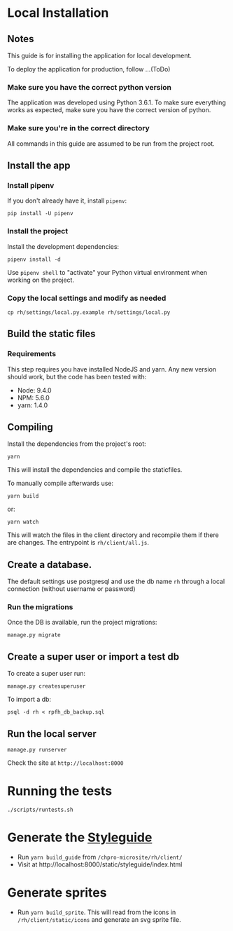 # Local Installation

## Notes

This guide is for installing the application for local development.

To deploy the application for production, follow ...(ToDo)

### Make sure you have the correct python version

The application was developed using Python 3.6.1.
To make sure everything works as expected, make sure you have
the correct version of python.

### Make sure you're in the correct directory

All commands in this guide are assumed to be run from the project root.

## Install the app

### Install pipenv

If you don't already have it, install `pipenv`:

```
pip install -U pipenv
```

### Install the project

Install the development dependencies:

```
pipenv install -d
```

Use `pipenv shell` to "activate" your Python virtual environment
when working on the project.

### Copy the local settings and modify as needed

`cp rh/settings/local.py.example rh/settings/local.py`

## Build the static files

### Requirements

This step requires you have installed NodeJS and yarn.
Any new version should work, but the code has been tested with:

 * Node: 9.4.0
 * NPM: 5.6.0
 * yarn: 1.4.0

## Compiling

Install the dependencies from the project's root:

`yarn`

This will install the dependencies and compile the staticfiles.

To manually compile afterwards use:

`yarn build`

or:

`yarn watch`

This will watch the files in the client directory and recompile them if
there are changes. The entrypoint is `rh/client/all.js`.

## Create a database.

The default settings use postgresql and use the db name
`rh` through a local connection (without username or
password)

### Run the migrations

Once the DB is available, run the project migrations:

`manage.py migrate`

## Create a super user or import a test db

To create a super user run:

`manage.py createsuperuser`

To import a db:

`psql -d rh < rpfh_db_backup.sql`

## Run the local server

`manage.py runserver`

Check the site at `http://localhost:8000`

# Running the tests

`./scripts/runtests.sh`

# Generate the [Styleguide](http://localhost:8000/static/styleguide/index.html)

* Run `yarn build_guide` from `/chpro-microsite/rh/client/`
* Visit at http://localhost:8000/static/styleguide/index.html

# Generate sprites

* Run `yarn build_sprite`. This will read from the icons in  `/rh/client/static/icons` and generate an svg sprite file.
